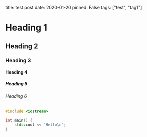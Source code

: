 title: test post
date: 2020-01-20
pinned: False
tags: ["test", "tag1"]

# Heading 1

## Heading 2

### Heading 3

#### Heading 4

##### Heading 5

###### Heading 6

```cpp
#include <iostream>

int main() {
    std::cout << "Hello\n";
}
```